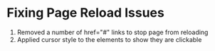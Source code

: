 # Fixing Page Reload Issues
01. Removed a number of href="#" links to stop page from reloading
02. Applied cursor style to the elements to show they are clickable